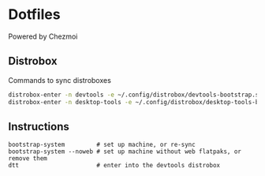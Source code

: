# Dotfiles

Powered by Chezmoi

## Distrobox

Commands to sync distroboxes

``` sh
distrobox-enter -n devtools -e ~/.config/distrobox/devtools-bootstrap.sh
distrobox-enter -n desktop-tools -e ~/.config/distrobox/desktop-tools-bootstrap.sh
```

## Instructions

``` commands
bootstrap-system         # set up machine, or re-sync
bootstrap-system --noweb # set up machine without web flatpaks, or remove them 
dtt                      # enter into the devtools distrobox 
```
